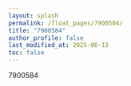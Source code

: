 ```yaml
---
layout: splash
permalink: /float_pages/7900584/
title: "7900584"
author_profile: false
last_modified_at: 2025-06-13
toc: false
---
```

 
7900584
